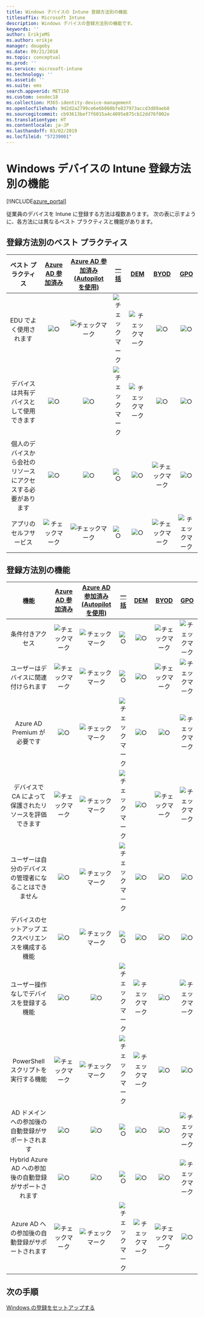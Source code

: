 ```yaml
---
title: Windows デバイスの Intune 登録方法別の機能
titlesuffix: Microsoft Intune
description: Windows デバイスの登録方法別の機能です。
keywords: ''
author: ErikjeMS
ms.author: erikje
manager: dougeby
ms.date: 09/21/2018
ms.topic: conceptual
ms.prod: ''
ms.service: microsoft-intune
ms.technology: ''
ms.assetid: ''
ms.suite: ems
search.appverid: MET150
ms.custom: seodec18
ms.collection: M365-identity-device-management
ms.openlocfilehash: 9d2d2a2799ce6e6b060bfe837973accd3d89aeb8
ms.sourcegitcommit: cb93613bef7f6015a4c4095e875cb12dd76f002e
ms.translationtype: HT
ms.contentlocale: ja-JP
ms.lasthandoff: 03/02/2019
ms.locfileid: "57239001"
---
```

# <a name="intune-enrollment-method-capabilities-for-windows-devices"></a>Windows デバイスの Intune 登録方法別の機能
[!INCLUDE[azure_portal](./includes/azure_portal.md)]

従業員のデバイスを Intune に登録する方法は複数あります。 次の表に示すように、各方法には異なるベスト プラクティスと機能があります。

## <a name="best-practices-by-enrollment-method"></a>登録方法別のベスト プラクティス
| **ベスト プラクティス** | **[Azure AD 参加済み](windows-enroll.md#enable-windows-10-automatic-enrollment)**|**[Azure AD 参加済み (Autopilot を使用)](enrollment-autopilot.md)** |**[一括](windows-bulk-enroll.md)**|**[DEM](device-enrollment-manager-enroll.md)** | **[BYOD](device-enrollment.md#bring-your-own-device)** | **[GPO](https://docs.microsoft.com/windows/client-management/mdm/enroll-a-windows-10-device-automatically-using-group-policy)** |
|:---:|:---:|:---:|:---:|:---:|:---:|:---:|
|EDU でよく使用されます|![○](media/xmark.png)|![チェックマーク](media/checkmark.png)|![チェックマーク](media/checkmark.png)|![チェックマーク](media/checkmark.png)|![○](media/xmark.png)|![○](media/xmark.png)|
|デバイスは共有デバイスとして使用できます|![○](media/xmark.png)|![○](media/xmark.png)|![チェックマーク](media/checkmark.png)|![チェックマーク](media/checkmark.png)|![○](media/xmark.png)|![○](media/xmark.png)|
|個人のデバイスから会社のリソースにアクセスする必要があります|![○](media/xmark.png)|![○](media/xmark.png)|![○](media/xmark.png)|![○](media/xmark.png)|![チェックマーク](media/checkmark.png)|![○](media/xmark.png)|
|アプリのセルフサービス|![チェックマーク](media/checkmark.png)|![チェックマーク](media/checkmark.png)|![○](media/xmark.png)|![○](media/xmark.png)|![チェックマーク](media/checkmark.png)|![チェックマーク](media/checkmark.png)|

## <a name="capabilities-by-enrollment-method"></a>登録方法別の機能

| **機能** | **[Azure AD 参加済み](windows-enroll.md#enable-windows-10-automatic-enrollment)**|**[Azure AD 参加済み (Autopilot を使用)](enrollment-autopilot.md)** |**[一括](windows-bulk-enroll.md)**|**[DEM](device-enrollment-manager-enroll.md)** | **[BYOD](device-enrollment.md#bring-your-own-device)** | **[GPO](https://docs.microsoft.com/windows/client-management/mdm/enroll-a-windows-10-device-automatically-using-group-policy)** |
|:---:|:---:|:---:|:---:|:---:|:---:|:---:|
|条件付きアクセス                                      |![チェックマーク](media/checkmark.png)|![チェックマーク](media/checkmark.png)|![○](media/xmark.png)|![○](media/xmark.png)|![チェックマーク](media/checkmark.png)|![チェックマーク](media/checkmark.png)|
|ユーザーはデバイスに関連付けられます                    |![チェックマーク](media/checkmark.png)|![チェックマーク](media/checkmark.png)|![○](media/xmark.png)|![○](media/xmark.png)|![チェックマーク](media/checkmark.png)|![チェックマーク](media/checkmark.png)|
|Azure AD Premium が必要です                               |![○](media/xmark.png)|![チェックマーク](media/checkmark.png)|![チェックマーク](media/checkmark.png)|![○](media/xmark.png)|![○](media/xmark.png)|![チェックマーク](media/checkmark.png)|
|デバイスで CA によって保護されたリソースを評価できます             |![チェックマーク](media/checkmark.png)|![チェックマーク](media/checkmark.png)|![チェックマーク](media/checkmark.png)|![○](media/xmark.png)|![チェックマーク](media/checkmark.png)|![チェックマーク](media/checkmark.png)|
|ユーザーは自分のデバイスの管理者になることはできません               |![○](media/xmark.png)|![チェックマーク](media/checkmark.png)|![チェックマーク](media/checkmark.png)|![○](media/xmark.png)|![○](media/xmark.png)|![○](media/xmark.png)|
|デバイスのセットアップ エクスペリエンスを構成する機能        |![○](media/xmark.png)|![チェックマーク](media/checkmark.png)|![○](media/xmark.png)|![○](media/xmark.png)|![○](media/xmark.png)|![○](media/xmark.png)|
|ユーザー操作なしでデバイスを登録する機能      |![○](media/xmark.png)|![○](media/xmark.png)|![チェックマーク](media/checkmark.png)|![チェックマーク](media/checkmark.png)|![○](media/xmark.png)|![チェックマーク](media/checkmark.png)|
|PowerShell スクリプトを実行する機能                       |![チェックマーク](media/checkmark.png)|![チェックマーク](media/checkmark.png)|![チェックマーク](media/checkmark.png)|![チェックマーク](media/checkmark.png)|![○](media/xmark.png)|![○](media/xmark.png)| 
|AD ドメインへの参加後の自動登録がサポートされます      |![○](media/xmark.png)|![○](media/xmark.png)|![○](media/xmark.png)|![○](media/xmark.png)|![○](media/xmark.png)|![チェックマーク](media/checkmark.png)|
|Hybrid Azure AD への参加後の自動登録がサポートされます|![○](media/xmark.png)|![○](media/xmark.png)|![○](media/xmark.png)|![○](media/xmark.png)|![○](media/xmark.png)|![チェックマーク](media/checkmark.png)|
|Azure AD への参加後の自動登録がサポートされます       |![チェックマーク](media/checkmark.png)|![チェックマーク](media/checkmark.png)|![チェックマーク](media/checkmark.png)|![チェックマーク](media/checkmark.png)|![チェックマーク](media/checkmark.png)|![○](media/xmark.png)|

## <a name="next-steps"></a>次の手順

[Windows の登録をセットアップする](windows-enroll.md)

